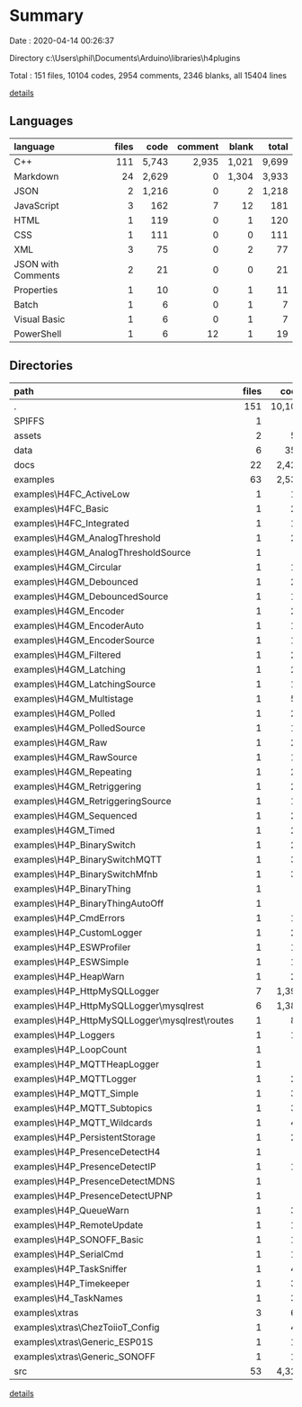 # Summary

Date : 2020-04-14 00:26:37

Directory c:\Users\phil\Documents\Arduino\libraries\h4plugins

Total : 151 files,  10104 codes, 2954 comments, 2346 blanks, all 15404 lines

[details](details.md)

## Languages
| language | files | code | comment | blank | total |
| :--- | ---: | ---: | ---: | ---: | ---: |
| C++ | 111 | 5,743 | 2,935 | 1,021 | 9,699 |
| Markdown | 24 | 2,629 | 0 | 1,304 | 3,933 |
| JSON | 2 | 1,216 | 0 | 2 | 1,218 |
| JavaScript | 3 | 162 | 7 | 12 | 181 |
| HTML | 1 | 119 | 0 | 1 | 120 |
| CSS | 1 | 111 | 0 | 0 | 111 |
| XML | 3 | 75 | 0 | 2 | 77 |
| JSON with Comments | 2 | 21 | 0 | 0 | 21 |
| Properties | 1 | 10 | 0 | 1 | 11 |
| Batch | 1 | 6 | 0 | 1 | 7 |
| Visual Basic | 1 | 6 | 0 | 1 | 7 |
| PowerShell | 1 | 6 | 12 | 1 | 19 |

## Directories
| path | files | code | comment | blank | total |
| :--- | ---: | ---: | ---: | ---: | ---: |
| . | 151 | 10,104 | 2,954 | 2,346 | 15,404 |
| SPIFFS | 1 | 6 | 0 | 1 | 7 |
| assets | 2 | 55 | 59 | 18 | 132 |
| data | 6 | 359 | 2 | 4 | 365 |
| docs | 22 | 2,422 | 0 | 1,211 | 3,633 |
| examples | 63 | 2,539 | 1,106 | 324 | 3,969 |
| examples\H4FC_ActiveLow | 1 | 12 | 7 | 3 | 22 |
| examples\H4FC_Basic | 1 | 20 | 5 | 5 | 30 |
| examples\H4FC_Integrated | 1 | 13 | 8 | 4 | 25 |
| examples\H4GM_AnalogThreshold | 1 | 22 | 37 | 7 | 66 |
| examples\H4GM_AnalogThresholdSource | 1 | 9 | 1 | 4 | 14 |
| examples\H4GM_Circular | 1 | 19 | 42 | 5 | 66 |
| examples\H4GM_Debounced | 1 | 20 | 40 | 5 | 65 |
| examples\H4GM_DebouncedSource | 1 | 18 | 41 | 4 | 63 |
| examples\H4GM_Encoder | 1 | 21 | 38 | 3 | 62 |
| examples\H4GM_EncoderAuto | 1 | 19 | 61 | 4 | 84 |
| examples\H4GM_EncoderSource | 1 | 18 | 40 | 3 | 61 |
| examples\H4GM_Filtered | 1 | 21 | 34 | 6 | 61 |
| examples\H4GM_Latching | 1 | 20 | 39 | 6 | 65 |
| examples\H4GM_LatchingSource | 1 | 18 | 48 | 4 | 70 |
| examples\H4GM_Multistage | 1 | 51 | 45 | 6 | 102 |
| examples\H4GM_Polled | 1 | 20 | 37 | 7 | 64 |
| examples\H4GM_PolledSource | 1 | 18 | 40 | 5 | 63 |
| examples\H4GM_Raw | 1 | 22 | 36 | 5 | 63 |
| examples\H4GM_RawSource | 1 | 17 | 34 | 2 | 53 |
| examples\H4GM_Repeating | 1 | 29 | 41 | 6 | 76 |
| examples\H4GM_Retriggering | 1 | 23 | 38 | 6 | 67 |
| examples\H4GM_RetriggeringSource | 1 | 18 | 39 | 6 | 63 |
| examples\H4GM_Sequenced | 1 | 21 | 41 | 5 | 67 |
| examples\H4GM_Timed | 1 | 25 | 38 | 6 | 69 |
| examples\H4P_BinarySwitch | 1 | 21 | 9 | 4 | 34 |
| examples\H4P_BinarySwitchMQTT | 1 | 34 | 16 | 8 | 58 |
| examples\H4P_BinarySwitchMfnb | 1 | 30 | 11 | 4 | 45 |
| examples\H4P_BinaryThing | 1 | 6 | 9 | 5 | 20 |
| examples\H4P_BinaryThingAutoOff | 1 | 8 | 1 | 7 | 16 |
| examples\H4P_CmdErrors | 1 | 15 | 13 | 7 | 35 |
| examples\H4P_CustomLogger | 1 | 20 | 1 | 7 | 28 |
| examples\H4P_ESWProfiler | 1 | 19 | 1 | 7 | 27 |
| examples\H4P_ESWSimple | 1 | 18 | 2 | 7 | 27 |
| examples\H4P_HeapWarn | 1 | 23 | 10 | 4 | 37 |
| examples\H4P_HttpMySQLLogger | 7 | 1,399 | 5 | 38 | 1,442 |
| examples\H4P_HttpMySQLLogger\mysqlrest | 6 | 1,388 | 5 | 34 | 1,427 |
| examples\H4P_HttpMySQLLogger\mysqlrest\routes | 1 | 89 | 1 | 7 | 97 |
| examples\H4P_Loggers | 1 | 10 | 0 | 3 | 13 |
| examples\H4P_LoopCount | 1 | 6 | 0 | 2 | 8 |
| examples\H4P_MQTTHeapLogger | 1 | 7 | 0 | 3 | 10 |
| examples\H4P_MQTTLogger | 1 | 21 | 0 | 8 | 29 |
| examples\H4P_MQTT_Simple | 1 | 31 | 14 | 8 | 53 |
| examples\H4P_MQTT_Subtopics | 1 | 37 | 19 | 7 | 63 |
| examples\H4P_MQTT_Wildcards | 1 | 40 | 39 | 5 | 84 |
| examples\H4P_PersistentStorage | 1 | 23 | 0 | 5 | 28 |
| examples\H4P_PresenceDetectH4 | 1 | 7 | 0 | 5 | 12 |
| examples\H4P_PresenceDetectIP | 1 | 11 | 0 | 9 | 20 |
| examples\H4P_PresenceDetectMDNS | 1 | 8 | 0 | 5 | 13 |
| examples\H4P_PresenceDetectUPNP | 1 | 7 | 1 | 6 | 14 |
| examples\H4P_QueueWarn | 1 | 32 | 13 | 4 | 49 |
| examples\H4P_RemoteUpdate | 1 | 11 | 9 | 2 | 22 |
| examples\H4P_SONOFF_Basic | 1 | 10 | 14 | 4 | 28 |
| examples\H4P_SerialCmd | 1 | 13 | 13 | 4 | 30 |
| examples\H4P_TaskSniffer | 1 | 41 | 31 | 4 | 76 |
| examples\H4P_Timekeeper | 1 | 34 | 15 | 8 | 57 |
| examples\H4_TaskNames | 1 | 35 | 20 | 5 | 60 |
| examples\xtras | 3 | 68 | 10 | 12 | 90 |
| examples\xtras\ChezToiioT_Config | 1 | 47 | 1 | 7 | 55 |
| examples\xtras\Generic_ESP01S | 1 | 10 | 0 | 3 | 13 |
| examples\xtras\Generic_SONOFF | 1 | 11 | 9 | 2 | 22 |
| src | 53 | 4,321 | 1,767 | 693 | 6,781 |

[details](details.md)